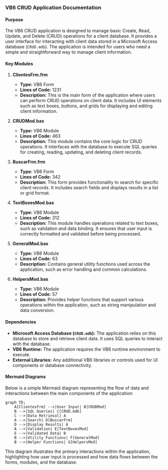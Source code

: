 ### VB6 CRUD Application Documentation

#### Purpose
The VB6 CRUD application is designed to manage basic Create, Read, Update, and Delete (CRUD) operations for a client database. It provides a user interface for interacting with client data stored in a Microsoft Access database (`CRUD.mdb`). The application is intended for users who need a simple and straightforward way to manage client information.

#### Key Modules

1. **ClientesFrm.frm**
   - **Type:** VB6 Form
   - **Lines of Code:** 1231
   - **Description:** This is the main form of the application where users can perform CRUD operations on client data. It includes UI elements such as text boxes, buttons, and grids for displaying and editing client information.

2. **CRUDMod.bas**
   - **Type:** VB6 Module
   - **Lines of Code:** 463
   - **Description:** This module contains the core logic for CRUD operations. It interfaces with the database to execute SQL queries for creating, reading, updating, and deleting client records.

3. **BuscarFrm.frm**
   - **Type:** VB6 Form
   - **Lines of Code:** 342
   - **Description:** This form provides functionality to search for specific client records. It includes search fields and displays results in a list or grid format.

4. **TextBoxesMod.bas**
   - **Type:** VB6 Module
   - **Lines of Code:** 312
   - **Description:** This module handles operations related to text boxes, such as validation and data binding. It ensures that user input is correctly formatted and validated before being processed.

5. **GeneralMod.bas**
   - **Type:** VB6 Module
   - **Lines of Code:** 63
   - **Description:** Contains general utility functions used across the application, such as error handling and common calculations.

6. **HelpersMod.bas**
   - **Type:** VB6 Module
   - **Lines of Code:** 57
   - **Description:** Provides helper functions that support various operations within the application, such as string manipulation and data conversion.

#### Dependencies

- **Microsoft Access Database (`CRUD.mdb`):** The application relies on this database to store and retrieve client data. It uses SQL queries to interact with the database.
- **VB6 Runtime:** The application requires the VB6 runtime environment to execute.
- **External Libraries:** Any additional VB6 libraries or controls used for UI components or database connectivity.

#### Mermaid Diagrams

Below is a simple Mermaid diagram representing the flow of data and interactions between the main components of the application:

```mermaid
graph TD;
    A[ClientesFrm] -->|User Input| B[CRUDMod]
    B -->|SQL Queries| C[CRUD.mdb]
    C -->|Data Retrieval| A
    A -->|Search| D[BuscarFrm]
    D -->|Display Results| A
    A -->|Validation| E[TextBoxesMod]
    E -->|Validated Data| B
    B -->|Utility Functions| F[GeneralMod]
    B -->|Helper Functions| G[HelpersMod]
```

This diagram illustrates the primary interactions within the application, highlighting how user input is processed and how data flows between the forms, modules, and the database.